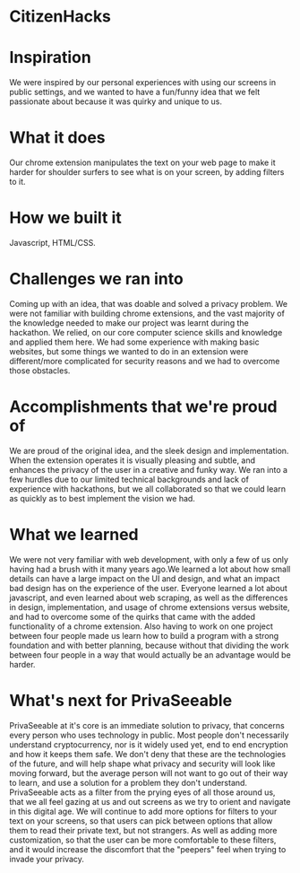 # CitizenHacks

# Inspiration
We were inspired by our personal experiences with using our screens in public settings, and we wanted to have a fun/funny idea that we felt passionate about because it was quirky and unique to us.

# What it does
Our chrome extension manipulates the text on your web page to make it harder for shoulder surfers to see what is on your screen, by adding filters to it.

# How we built it
Javascript, HTML/CSS.

# Challenges we ran into
Coming up with an idea, that was doable and solved a privacy problem. We were not familiar with building chrome extensions, and the vast majority of the knowledge needed to make our project was learnt during the hackathon. We relied, on our core computer science skills and knowledge and applied them here. We had some experience with making basic websites, but some things we wanted to do in an extension were different/more complicated for security reasons and we had to overcome those obstacles.

# Accomplishments that we're proud of
We are proud of the original idea, and the sleek design and implementation. When the extension operates it is visually pleasing and subtle, and enhances the privacy of the user in a creative and funky way. We ran into a few hurdles due to our limited technical backgrounds and lack of experience with hackathons, but we all collaborated so that we could learn as quickly as to best implement the vision we had.

# What we learned
We were not very familiar with web development, with only a few of us only having had a brush with it many years ago.We learned a lot about how small details can have a large impact on the UI and design, and what an impact bad design has on the experience of the user. Everyone learned a lot about javascript, and even learned about web scraping, as well as the differences in design, implementation, and usage of chrome extensions versus website, and had to overcome some of the quirks that came with the added functionality of a chrome extension. Also having to work on one project between four people made us learn how to build a program with a strong foundation and with better planning, because without that dividing the work between four people in a way that would actually be an advantage would be harder.

# What's next for PrivaSeeable
PrivaSeeable at it's core is an immediate solution to privacy, that concerns every person who uses technology in public. Most people don't necessarily understand cryptocurrency, nor is it widely used yet, end to end encryption and how it keeps them safe. We don't deny that these are the technologies of the future, and will help shape what privacy and security will look like moving forward, but the average person will not want to go out of their way to learn, and use a solution for a problem they don't understand. PrivaSeeable acts as a filter from the prying eyes of all those around us, that we all feel gazing at us and out screens as we try to orient and navigate in this digital age. We will continue to add more options for filters to your text on your screens, so that users can pick between options that allow them to read their private text, but not strangers. As well as adding more customization, so that the user can be more comfortable to these filters, and it would increase the discomfort that the "peepers" feel when trying to invade your privacy.
